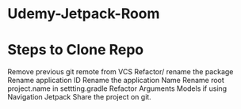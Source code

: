 # Udemy-Jetpack-Room

# Steps to Clone Repo

Remove previous git remote from VCS
Refactor/ rename the package
Rename application ID
Rename the application Name
Rename root project.name in settting.gradle
Refactor Arguments Models if using Navigation Jetpack
Share the project on git.

